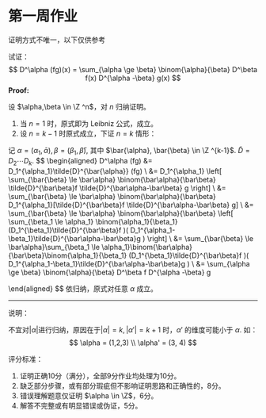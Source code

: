 # 第一周作业

证明方式不唯一，以下仅供参考

试证：
$$
D^\alpha (fg)(x) = \sum_{\alpha \ge \beta} \binom{\alpha}{\beta} D^\beta f(x) D^{\alpha -\beta} g(x)
$$
**Proof:**

设 $\alpha,\beta \in \Z ^n$，对 $n$ 归纳证明。

1. 当 $n=1$ 时，原式即为 Leibniz 公式，成立。
2. 设 $n=k-1$ 时原式成立，下证 $n=k$ 情形：

记 $\alpha = (\alpha_1, \bar{\alpha}), \beta = (\beta_1, \bar{\beta})$, 其中 $\bar{\alpha}, \bar{\beta} \in \Z ^{k-1}$. $\tilde{D} = D_2\cdots D_k$.
$$
\begin{aligned}
D^\alpha (fg) &= D_1^{\alpha_1}\tilde{D}^{\bar{\alpha}} (fg) \\
&= D_1^{\alpha_1} \left[ \sum_{\bar{\beta} \le \bar\alpha} \binom{\bar\alpha}{\bar\beta} \tilde{D}^{\bar\beta}f \tilde{D}^{\bar\alpha-\bar\beta} g \right] \\
&= \sum_{\bar{\beta} \le \bar\alpha} \binom{\bar\alpha}{\bar\beta} D_1^{\alpha_1}[\tilde{D}^{\bar\beta}f \tilde{D}^{\bar\alpha-\bar\beta} g] \\
&= \sum_{\bar{\beta} \le \bar\alpha} \binom{\bar\alpha}{\bar\beta} \left[ \sum_{\beta_1 \le \alpha_1}  \binom{\alpha_1}{\beta_1} (D_1^{\beta_1}\tilde{D}^{\bar\beta}f )( D_1^{\alpha_1-\beta_1}\tilde{D}^{\bar\alpha-\bar\beta}g ) \right] \\
&= \sum_{\bar{\beta} \le \bar\alpha}\sum_{\beta_1 \le \alpha_1}\binom{\bar\alpha}{\bar\beta}\binom{\alpha_1}{\beta_1} (D_1^{\beta_1}\tilde{D}^{\bar\beta}f )( D_1^{\alpha_1-\beta_1}\tilde{D}^{\bar\alpha-\bar\beta}g ) \\
&= \sum_{\alpha \ge \beta} \binom{\alpha}{\beta} D^\beta f D^{\alpha -\beta} g

\end{aligned}
$$
依归纳，原式对任意 $\alpha$ 成立。

---

说明：

不宜对$|\alpha|$进行归纳，原因在于$|\alpha| = k, |\alpha'|=k+1$ 时，$\alpha'$ 的维度可能小于 $\alpha$. 如：
$$
\alpha = (1,2,3) \\
\alpha' = (3, 4)
$$


评分标准：

1. 证明正确10分（满分），全部9分作业均处理为10分。
2. 缺乏部分步骤，或有部分瑕疵但不影响证明思路和正确性的，8分。
3. 错误理解题意仅证明 $\alpha \in \Z$，6分。
4. 解答不完整或有明显错误或伪证，5分。

